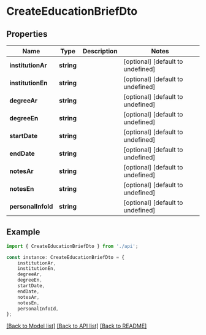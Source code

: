# CreateEducationBriefDto


## Properties

Name | Type | Description | Notes
------------ | ------------- | ------------- | -------------
**institutionAr** | **string** |  | [optional] [default to undefined]
**institutionEn** | **string** |  | [optional] [default to undefined]
**degreeAr** | **string** |  | [optional] [default to undefined]
**degreeEn** | **string** |  | [optional] [default to undefined]
**startDate** | **string** |  | [optional] [default to undefined]
**endDate** | **string** |  | [optional] [default to undefined]
**notesAr** | **string** |  | [optional] [default to undefined]
**notesEn** | **string** |  | [optional] [default to undefined]
**personalInfoId** | **string** |  | [optional] [default to undefined]

## Example

```typescript
import { CreateEducationBriefDto } from './api';

const instance: CreateEducationBriefDto = {
    institutionAr,
    institutionEn,
    degreeAr,
    degreeEn,
    startDate,
    endDate,
    notesAr,
    notesEn,
    personalInfoId,
};
```

[[Back to Model list]](../README.md#documentation-for-models) [[Back to API list]](../README.md#documentation-for-api-endpoints) [[Back to README]](../README.md)
